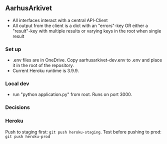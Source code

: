 ## AarhusArkivet
- All interfaces interact with a central API-Client
- All output from the client is a dict with an "errors"-key OR either a "result"-key with multiple results or varying keys in the root when single result

### Set up
- .env files are in OneDrive. Copy aarhusarkivet-dev.env to .env and place it in the root of the repository.
- Current Heroku runtime is 3.9.9.

### Local dev
- run "python application.py" from root. Runs on port 3000.

### Decisions

### Heroku
Push to staging first: `git push heroku-staging`. Test before pushing to prod: `git push heroku-prod`
